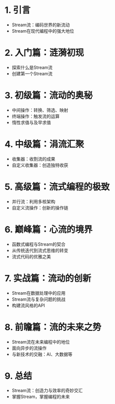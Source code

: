 # 1. 引言
- Stream流：编码世界的新流动
- Stream在现代编程中的强大地位
# 2. 入门篇：涟漪初现
- 探索什么是Stream流
- 创建第一个Stream流
# 3. 初级篇：流动的奥秘
- 中间操作：转换、筛选、映射
- 终端操作：触发流的运算
- 惰性求值与及早求值
# 4. 中级篇：涓流汇聚
- 收集器：收割流的成果
- 自定义收集器：创造独特收获
# 5. 高级篇：流式编程的极致
- 并行流：利用多核架构
- 自定义流操作：创新的操作链
# 6. 巅峰篇：心流的境界
- 函数式编程与Stream的契合
- 从传统迭代到流式思维的转变
- 流式代码的优雅之美
# 7. 实战篇：流动的创新
- Stream在数据处理中的应用
- Stream流与复杂问题的挑战
- 构建流风格的API
# 8. 前瞻篇：流的未来之势
- Stream流在未来编程中的地位
- 面向异步的流操作
- 与新技术的交融：AI、大数据等
# 9. 总结
- Stream流：创造力与效率的奇妙交汇
- 掌握Stream，掌握编程的未来
